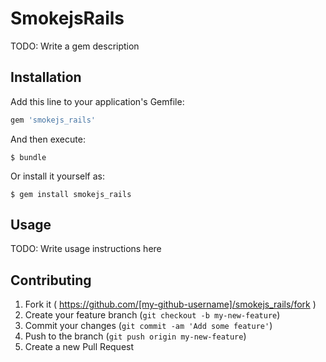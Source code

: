 # SmokejsRails

TODO: Write a gem description

## Installation

Add this line to your application's Gemfile:

```ruby
gem 'smokejs_rails'
```

And then execute:

    $ bundle

Or install it yourself as:

    $ gem install smokejs_rails

## Usage

TODO: Write usage instructions here

## Contributing

1. Fork it ( https://github.com/[my-github-username]/smokejs_rails/fork )
2. Create your feature branch (`git checkout -b my-new-feature`)
3. Commit your changes (`git commit -am 'Add some feature'`)
4. Push to the branch (`git push origin my-new-feature`)
5. Create a new Pull Request
